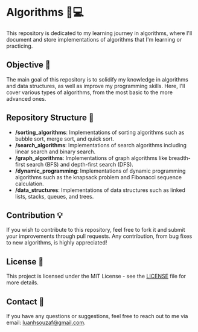 # Algorithms 🧠💻

This repository is dedicated to my learning journey in algorithms, where I'll document and store implementations of algorithms that I'm learning or practicing.

## Objective 🎯

The main goal of this repository is to solidify my knowledge in algorithms and data structures, as well as improve my programming skills. Here, I'll cover various types of algorithms, from the most basic to the more advanced ones.

## Repository Structure 📂

- **/sorting_algorithms**: Implementations of sorting algorithms such as bubble sort, merge sort, and quick sort.
- **/search_algorithms**: Implementations of search algorithms including linear search and binary search.
- **/graph_algorithms**: Implementations of graph algorithms like breadth-first search (BFS) and depth-first search (DFS).
- **/dynamic_programming**: Implementations of dynamic programming algorithms such as the knapsack problem and Fibonacci sequence calculation.
- **/data_structures**: Implementations of data structures such as linked lists, stacks, queues, and trees.

## Contribution 💡

If you wish to contribute to this repository, feel free to fork it and submit your improvements through pull requests. Any contribution, from bug fixes to new algorithms, is highly appreciated!

## License 📝

This project is licensed under the MIT License - see the [LICENSE](LICENSE) file for more details.

## Contact 📧

If you have any questions or suggestions, feel free to reach out to me via email: luanhsouzaf@gmail.com.
